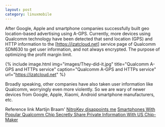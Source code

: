 ```yaml
---
layout: post
category: linuxmobile
---
```


After Google, Apple and smartphone companies successfully built geo location-based advertising using A-GPS. Currently, more devices using Qualcomm technology have been detected that send location (GPS) and HTTP information to the [https://izatcloud.net] service page of Qualcomm SDM630 to get user information, and not always encrypted. The purpose of optimizing the profit margin limit.

{% include image.html
            img="images/They-did-it.jpg"
            title="Qualcomm A-GPS and HTTPs service"
            caption="Qualcomm A-GPS and HTTPs service" 
            url="https://izatcloud.net" %}

Broadly speaking, other companies have also taken user information like Qualcomm, worryingly even more violently. So we are wary of newer devices from Google, Apple, Xiaomi, Android smartphone manufacturers, etc.

Reference link Martijn Braam' [NitroKey disappoints me]
[Smartphones With Popular Qualcomm Chip Secretly Share Private Information With US Chip-Maker]

[NitroKey disappoints me]: https://blog.brixit.nl/nitrokey-dissapoints-me/
[https://izatcloud.net]: https://izatcloud.net/
[Smartphones With Popular Qualcomm Chip Secretly Share Private Information With US Chip-Maker]: https://www.nitrokey.com/news/2023/smartphones-popular-qualcomm-chip-secretly-share-private-information-us-chip-maker/
